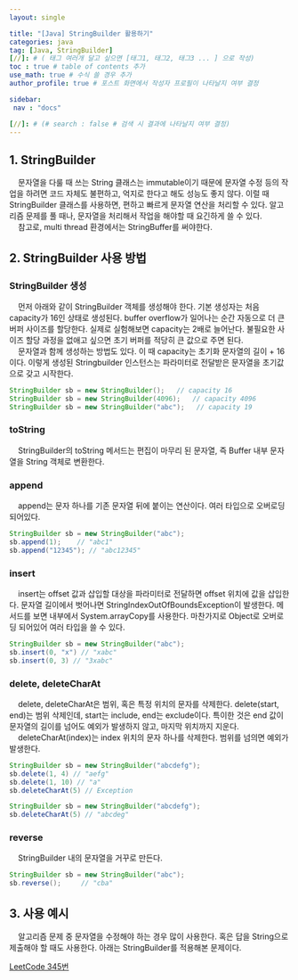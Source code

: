 ```yaml
---
layout: single

title: "[Java] StringBuilder 활용하기"
categories: java
tag: [Java, StringBuilder]
[//]: # ( 태그 여러개 달고 싶으면 [태그1, 태그2, 태그3 ... ] 으로 작성)
toc : true # table of contents 추가
use_math: true # 수식 쓸 경우 추가
author_profile: true # 포스트 화면에서 작성자 프로필이 나타날지 여부 결정

sidebar:
 nav : "docs"

[//]: # (# search : false # 검색 시 결과에 나타날지 여부 결정)
---
```


## 1. StringBuilder

&nbsp; &nbsp; 문자열을 다룰 때 쓰는 String 클래스는 immutable이기 때문에 문자열 수정 등의 작업을 하려면 코드 자체도 불편하고, 억지로 한다고 해도 성능도 좋지 않다. 이럴 때 StringBuilder 클래스를 사용하면, 편하고 빠르게 문자열 연산을 처리할 수 있다. 알고리즘 문제를 풀 때나, 문자열을 처리해서 작업을 해야할 때 요긴하게 쓸 수 있다.  
&nbsp; &nbsp; 참고로, multi thread 환경에서는 StringBuffer를 써야한다.

## 2. StringBuilder 사용 방법

### StringBuilder 생성
&nbsp; &nbsp; 먼저 아래와 같이 StringBuilder 객체를 생성해야 한다. 기본 생성자는 처음 capacity가 16인 상태로 생성된다. buffer overflow가 일어나는 순간 자동으로 더 큰 버퍼 사이즈를 할당한다. 실제로 실험해보면 capacity는 2배로 늘어난다. 불필요한 사이즈 할당 과정을 없애고 싶으면 초기 버퍼를 적당히 큰 값으로 주면 된다.    
&nbsp; &nbsp; 문자열과 함께 생성하는 방법도 있다. 이 때 capacity는 초기화 문자열의 길이 + 16이다. 이렇게 생성된 Stringbuilder 인스턴스는 파라미터로 전달받은 문자열을 초기값으로 갖고 시작한다.

```java
StringBuilder sb = new StringBuilder();   // capacity 16
StringBuilder sb = new StringBuilder(4096);   // capacity 4096
StringBuilder sb = new StringBuilder("abc");   // capacity 19
```

### toString
&nbsp; &nbsp; StringBuilder의 toString 메서드는 편집이 마무리 된 문자열, 즉 Buffer 내부 문자열을 String 객체로 변환한다.

### append
&nbsp; &nbsp; append는 문자 하나를 기존 문자열 뒤에 붙이는 연산이다. 여러 타입으로 오버로딩 되어있다.

```java
StringBuilder sb = new StringBuilder("abc");
sb.append(1);    // "abc1"
sb.append("12345"); // "abc12345"
```

### insert
&nbsp; &nbsp; insert는 offset 값과 삽입할 대상을 파라미터로 전달하면 offset 위치에 값을 삽입한다. 문자열 길이에서 벗어나면 StringIndexOutOfBoundsException이 발생한다. 메서드를 보면 내부에서 System.arrayCopy를 사용한다. 마찬가지로 Object로 오버로딩 되어있어 여러 타입을 쓸 수 있다.

```java
StringBuilder sb = new StringBuilder("abc");
sb.insert(0, "x") // "xabc"
sb.insert(0, 3) // "3xabc"
```

### delete, deleteCharAt
&nbsp; &nbsp; delete, deleteCharAt은 범위, 혹은 특정 위치의 문자를 삭제한다. delete(start, end)는 범위 삭제인데, start는 include, end는 exclude이다. 특이한 것은 end 값이 문자열의 길이를 넘어도 예외가 발생하지 않고, 마지막 위치까지 지운다.   
&nbsp; &nbsp; deleteCharAt(index)는 index 위치의 문자 하나를 삭제한다. 범위를 넘의면 예외가 발생한다.

```java
StringBuilder sb = new StringBuilder("abcdefg");
sb.delete(1, 4) // "aefg"
sb.delete(1, 10) // "a"
sb.deleteCharAt(5) // Exception

StringBuilder sb = new StringBuilder("abcdefg");
sb.deleteCharAt(5) // "abcdeg"
```

### reverse

&nbsp; &nbsp; StringBuilder 내의 문자열을 거꾸로 만든다.

```java
StringBuilder sb = new StringBuilder("abc");
sb.reverse();     // "cba"
```

## 3. 사용 예시
&nbsp; &nbsp; 알고리즘 문제 중 문자열을 수정해야 하는 경우 많이 사용한다. 혹은 답을 String으로 제출해야 할 때도 사용한다. 아래는 StringBuilder를 적용해본 문제이다.

[LeetCode 345번](https://leetcode.com/problems/reverse-vowels-of-a-string/)